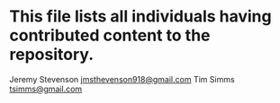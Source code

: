 # This file lists all individuals having contributed content to the repository.

Jeremy Stevenson <jmsthevenson918@gmail.com>
Tim Simms <tsimms@gmail.com>
